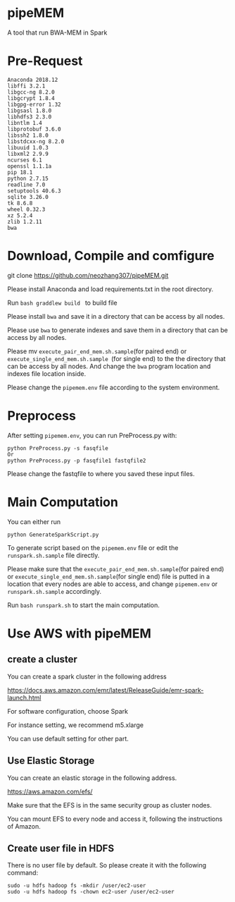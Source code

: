 # pipeMEM
A tool that run BWA-MEM in Spark

# Pre-Request
```
Anaconda 2018.12
libffi 3.2.1
libgcc-ng 8.2.0
libgcrypt 1.8.4
libgpg-error 1.32
libgsasl 1.8.0
libhdfs3 2.3.0
libntlm 1.4
libprotobuf 3.6.0
libssh2 1.8.0
libstdcxx-ng 8.2.0
libuuid 1.0.3
libxml2 2.9.9
ncurses 6.1
openssl 1.1.1a
pip 18.1
python 2.7.15
readline 7.0
setuptools 40.6.3
sqlite 3.26.0
tk 8.6.8
wheel 0.32.3
xz 5.2.4
zlib 1.2.11
bwa
```
# Download, Compile and comfigure
git clone https://github.com/neozhang307/pipeMEM.git

Please install Anaconda and load requirements.txt in the root directory.

Run
```bash graddlew build ```
to build file 

Please install ```bwa``` and save it in a directory that can be access by all nodes.

Please use ```bwa``` to generate indexes and save them in a directory that can be access by all nodes.

Please mv ```execute_pair_end_mem.sh.sample```(for paired end) or ```execute_single_end_mem.sh.sample ```(for single end) to the the directory that can be access by all nodes. And change the ```bwa``` program location and indexes file location inside.

Please change the ```pipemem.env``` file according to the system environment. 

# Preprocess

After setting ```pipemem.env```, you can run PreProcess.py with:
```
python PreProcess.py -s fasqfile
Or 
python PreProcess.py -p fasqfile1 fastqfile2
```
Please change the fastqfile to where you saved these input files.
# Main Computation
You can either run 
```
python GenerateSparkScript.py
```
To generate script based on the ```pipemem.env``` file or edit the ```runspark.sh.sample``` file directly. 

Please make sure that the ```execute_pair_end_mem.sh.sample```(for paired end) or ```execute_single_end_mem.sh.sample```(for single end) file is putted in a location that every nodes are able to access, and change ```pipemem.env``` or ```runspark.sh.sample``` accordingly.

Run
```bash runspark.sh```
to start the main computation.

# Use AWS with pipeMEM
## create a cluster
You can create a spark cluster in the following address

https://docs.aws.amazon.com/emr/latest/ReleaseGuide/emr-spark-launch.html

For software configuration, choose Spark

For instance setting, we recommend m5.xlarge

You can use default setting for other part. 
## Use Elastic Storage 
You can create an elastic storage in the following address.

https://aws.amazon.com/efs/

Make sure that the EFS is in the same security group as cluster nodes.

You can mount EFS to every node and access it, following the instructions of Amazon. 

## Create user file in HDFS
There is no user file by default. So please create it with the following command:
```
sudo -u hdfs hadoop fs -mkdir /user/ec2-user
sudo -u hdfs hadoop fs -chown ec2-user /user/ec2-user
```
